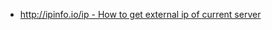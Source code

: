 - [http://ipinfo.io/ip - How to get external ip of current server](https://stackoverflow.com/questions/3253701/get-public-external-ip-address)